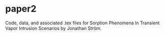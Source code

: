 # paper2
Code, data, and associated .tex files for Sorption Phenomena In Transient Vapor Intrusion Scenarios by Jonathan Ström.
